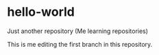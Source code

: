 # hello-world
Just another repository (Me learning repositories)

This is me editing the first branch in this repository. 

